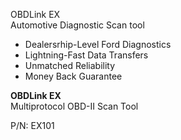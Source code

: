 OBDLink EX  
Automotive Diagnostic Scan tool

- Dealersrhip-Level Ford Diagnostics
- Lightning-Fast Data Transfers
- Unmatched Reliability
- Money Back Guarantee

**OBDLink EX**  
Multiprotocol OBD-II Scan Tool

P/N: EX101
